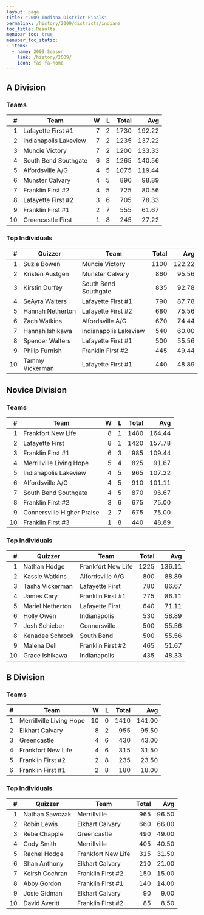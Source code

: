 ```yaml
---
layout: page
title: "2009 Indiana District Finals"
permalink: /history/2009/districts/indiana
toc_title: Results
menubar_toc: true
menubar_toc_static:
- items:
  - name: 2009 Season
    link: /history/2009/
    icon: fas fa-home
---
```


## A Division

### Teams

|    # | Team                  |    W |    L | Total |    Avg |
| ---: | --------------------- | ---: | ---: | ----: | -----: |
|    1 | Lafayette First #1    |    7 |    2 |  1730 | 192.22 |
|    2 | Indianapolis Lakeview |    7 |    2 |  1235 | 137.22 |
|    3 | Muncie Victory        |    7 |    2 |  1200 | 133.33 |
|    4 | South Bend Southgate  |    6 |    3 |  1265 | 140.56 |
|    5 | Alfordsville A/G      |    4 |    5 |  1075 | 119.44 |
|    6 | Munster Calvary       |    4 |    5 |   890 |  98.89 |
|    7 | Franklin First #2     |    4 |    5 |   725 |  80.56 |
|    8 | Lafayette First #2    |    3 |    6 |   705 |  78.33 |
|    9 | Franklin First #1     |    2 |    7 |   555 |  61.67 |
|   10 | Greencastle First     |    1 |    8 |   245 |  27.22 |

### Top Individuals

|    # | Quizzer          | Team                  | Total |    Avg |
| ---: | ---------------- | --------------------- | ----: | -----: |
|    1 | Suzie Bowen      | Muncie Victory        |  1100 | 122.22 |
|    2 | Kristen Austgen  | Munster Calvary       |   860 |  95.56 |
|    3 | Kirstin Durfey   | South Bend Southgate  |   835 |  92.78 |
|    4 | SeAyra Walters   | Lafayette First #1    |   790 |  87.78 |
|    5 | Hannah Netherton | Lafayette First #2    |   680 |  75.56 |
|    6 | Zach Watkins     | Alfordsville A/G      |   670 |  74.44 |
|    7 | Hannah Ishikawa  | Indianapolis Lakeview |   540 |  60.00 |
|    8 | Spencer Walters  | Lafayette First #1    |   500 |  55.56 |
|    9 | Philip Furnish   | Franklin First #2     |   445 |  49.44 |
|   10 | Tammy Vickerman  | Lafayette First #1    |   440 |  48.89 |

## Novice Division

### Teams

|    # | Team                       |    W |    L | Total |    Avg |
| ---: | -------------------------- | ---: | ---: | ----: | -----: |
|    1 | Frankfort New Life         |    8 |    1 |  1480 | 164.44 |
|    2 | Lafayette First            |    8 |    1 |  1420 | 157.78 |
|    3 | Franklin First #1          |    6 |    3 |   985 | 109.44 |
|    4 | Merrillville Living Hope   |    5 |    4 |   825 |  91.67 |
|    5 | Indianapolis Lakeview      |    4 |    5 |   965 | 107.22 |
|    6 | Alfordsville A/G           |    4 |    5 |   910 | 101.11 |
|    7 | South Bend Southgate       |    4 |    5 |   870 |  96.67 |
|    8 | Franklin First #2          |    3 |    6 |   675 |  75.00 |
|    9 | Connersville Higher Praise |    2 |    7 |   675 |  75.00 |
|   10 | Franklin First #3          |    1 |    8 |   440 |  48.89 |

### Top Individuals

|    # | Quizzer          | Team               | Total |    Avg |
| ---: | ---------------- | ------------------ | ----: | -----: |
|    1 | Nathan Hodge     | Frankfort New Life |  1225 | 136.11 |
|    2 | Kassie Watkins   | Alfordsville A/G   |   800 |  88.89 |
|    3 | Tasha Vickerman  | Lafayette First    |   780 |  86.67 |
|    4 | James Cary       | Franklin First #1  |   775 |  86.11 |
|    5 | Mariel Netherton | Lafayette First    |   640 |  71.11 |
|    6 | Holly Owen       | Indianapolis       |   530 |  58.89 |
|    7 | Josh Schieber    | Connersville       |   500 |  55.56 |
|    8 | Kenadee Schrock  | South Bend         |   500 |  55.56 |
|    9 | Malena Dell      | Franklin First #2  |   465 |  51.67 |
|   10 | Grace Ishikawa   | Indianapolis       |   435 |  48.33 |

## B Division

### Teams

|    # | Team                     |    W |    L | Total |    Avg |
| ---: | ------------------------ | ---: | ---: | ----: | -----: |
|    1 | Merrillville Living Hope |   10 |    0 |  1410 | 141.00 |
|    2 | Elkhart Calvary          |    8 |    2 |   955 |  95.50 |
|    3 | Greencastle              |    4 |    6 |   430 |  43.00 |
|    4 | Frankfort New Life       |    4 |    6 |   315 |  31.50 |
|    5 | Franklin First #2        |    2 |    8 |   235 |  23.50 |
|    6 | Franklin First #1        |    2 |    8 |   180 |  18.00 |

### Top Individuals

|    # | Quizzer        | Team               | Total |   Avg |
| ---: | -------------- | ------------------ | ----: | ----: |
|    1 | Nathan Sawczak | Merrillville       |   965 | 96.50 |
|    2 | Robin Lewis    | Elkhart Calvary    |   660 | 66.00 |
|    3 | Reba Chapple   | Greencastle        |   490 | 49.00 |
|    4 | Cody Smith     | Merrillville       |   405 | 40.50 |
|    5 | Rachel Hodge   | Frankfort New Life |   315 | 31.50 |
|    6 | Shan Anthony   | Elkhart Calvary    |   210 | 21.00 |
|    7 | Keirsh Cochran | Franklin First #2  |   150 | 15.00 |
|    8 | Abby Gordon    | Franklin First #1  |   140 | 14.00 |
|    9 | Josie Gidman   | Elkhart Calvary    |    90 |  9.00 |
|   10 | David Averitt  | Franklin First #2  |    85 |  8.50 |

